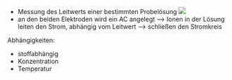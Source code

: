 - Messung des Leitwerts einer bestimmten Probelösung 
![](Pasted%20image%2020240710192527.png)
- an den beiden Elektroden wird ein AC angelegt --> Ionen in der Lösung leiten den Strom, abhängig vom Leitwert --> schließen den Stromkreis 

Abhängigkeiten:
- stoffabhängig
- Konzentration
- Temperatur